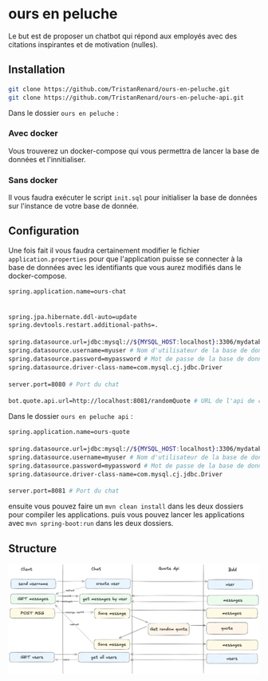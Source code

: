 # ours en peluche
Le but est de proposer un chatbot qui répond aux employés avec des citations inspirantes et de motivation (nulles).

## Installation

```bash
git clone https://github.com/TristanRenard/ours-en-peluche.git
git clone https://github.com/TristanRenard/ours-en-peluche-api.git
```

Dans le dossier `ours en peluche` :
### Avec docker
Vous trouverez un docker-compose qui vous permettra de lancer la base de données et l'innitialiser.

### Sans docker
Il vous faudra exécuter le script `init.sql` pour initialiser la base de données sur l'instance de votre base de donnée.

## Configuration
Une fois fait il vous faudra certainement modifier le fichier `application.properties` pour que l'application puisse se connecter à la base de données avec les identifiants que vous aurez modifiés dans le docker-compose.

```bash
spring.application.name=ours-chat


spring.jpa.hibernate.ddl-auto=update
spring.devtools.restart.additional-paths=.

spring.datasource.url=jdbc:mysql://${MYSQL_HOST:localhost}:3306/mydatabase  # URL de la base de données
spring.datasource.username=myuser # Nom d'utilisateur de la base de données
spring.datasource.password=mypassword # Mot de passe de la base de données
spring.datasource.driver-class-name=com.mysql.cj.jdbc.Driver

server.port=8080 # Port du chat

bot.quote.api.url=http://localhost:8081/randomQuote # URL de l'api de citation (il vous faudra surement changer le port)
```


Dans le dossier `ours en peluche api` :

```bash
spring.application.name=ours-quote

spring.datasource.url=jdbc:mysql://${MYSQL_HOST:localhost}:3306/mydatabase  # URL de la base de données
spring.datasource.username=myuser # Nom d'utilisateur de la base de données
spring.datasource.password=mypassword # Mot de passe de la base de données
spring.datasource.driver-class-name=com.mysql.cj.jdbc.Driver

server.port=8081 # Port du chat
```

ensuite vous pouvez faire un `mvn clean install` dans les deux dossiers pour compiler les applications.
puis vous pouvez lancer les applications avec `mvn spring-boot:run` dans les deux dossiers.

## Structure
![structure.png](images/structure.png)
